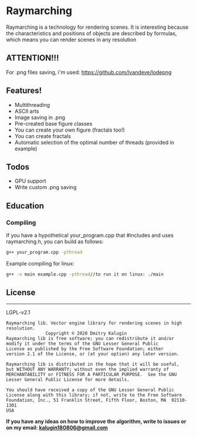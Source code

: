 # Raymarching
Raymarching is a technology for rendering scenes. It is interesting because the characteristics and positions of objects are described by formulas, which means you can render scenes in any resolution

## ATTENTION!!! 
For .png files saving, i'm used: https://github.com/lvandeve/lodepng

## Features!

  - Multithreading
  - ASCII arts
  - Image saving in .png
  - Pre-created base figure classes
  - You can create your own figure (fractals too!)
  - You can create fractals
  - Automatic selection of the optimal number of threads (provided in example)
  
## Todos

  - GPU support
  - Write custom .png saving

## Education
### Compiling
If you have a hypothetical your_program.cpp that #includes and uses raymarching.h, you can build as follows:
```sh
g++ your_program.cpp -pthread
```
Example compiling for linux:
```sh
g++ -o main example.cpp -pthread//to run it on linux: ./main
```

## License
----

LGPL-v2.1

    Raymarching lib. Vector engine library for rendering scenes in high resolution.
                   Copyright © 2020 Dmitry Kalugin
    Raymarching lib is free software; you can redistribute it and/or
    modify it under the terms of the GNU Lesser General Public
    License as published by the Free Software Foundation; either
    version 2.1 of the License, or (at your option) any later version.
    
    Raymarching lib is distributed in the hope that it will be useful,
    but WITHOUT ANY WARRANTY; without even the implied warranty of
    MERCHANTABILITY or FITNESS FOR A PARTICULAR PURPOSE.  See the GNU
    Lesser General Public License for more details.
    
    You should have received a copy of the GNU Lesser General Public
    License along with this library; if not, write to the Free Software
    Foundation, Inc., 51 Franklin Street, Fifth Floor, Boston, MA  02110-1301
    USA


**If you have any ideas on how to improve the algorithm, write to issues or on my email: kalugin180806@gmail.com**
